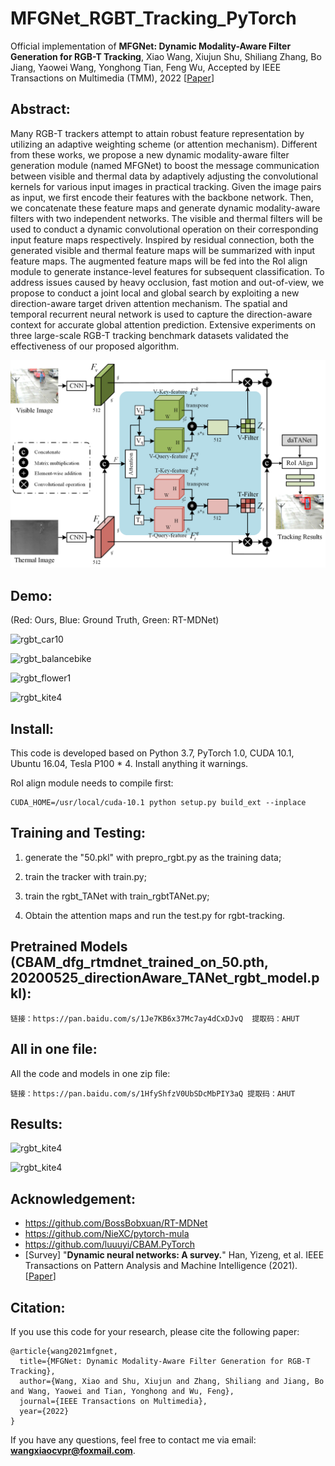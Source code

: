 # MFGNet_RGBT_Tracking_PyTorch
Official implementation of **MFGNet: Dynamic Modality-Aware Filter Generation for RGB-T Tracking**, Xiao Wang, Xiujun Shu, Shiliang Zhang, Bo Jiang, Yaowei Wang, Yonghong Tian, Feng Wu, Accepted by IEEE Transactions on Multimedia (TMM), 2022 [[Paper](https://arxiv.org/abs/2107.10433)] 


## Abstract: 
Many RGB-T trackers attempt to attain robust feature representation by utilizing an adaptive weighting scheme (or attention mechanism). Different from these works, we propose a new dynamic modality-aware filter generation module (named MFGNet) to boost the message communication between visible and thermal data by adaptively adjusting the convolutional kernels for various input images in practical tracking. Given the image pairs as input, we first encode their features with the backbone network. Then, we concatenate these feature maps and generate dynamic modality-aware filters with two independent networks. The visible and thermal filters will be used to conduct a dynamic convolutional operation on their corresponding input feature maps respectively. Inspired by residual connection, both the generated visible and thermal feature maps will be summarized with input feature maps. The augmented feature maps will be fed into the RoI align module to generate instance-level features for subsequent classification. To address issues caused by heavy occlusion, fast motion and out-of-view, we propose to conduct a joint local and global search by exploiting a new direction-aware target driven attention mechanism. The spatial and temporal recurrent neural network is used to capture the direction-aware context for accurate global attention prediction. Extensive experiments on three large-scale RGB-T tracking benchmark datasets validated the effectiveness of our proposed algorithm.



![rgbt_car10](https://github.com/wangxiao5791509/DFG_RGBT_Tracking_PyTorch/blob/master/pipelinev5.png) 



## Demo:
(Red: Ours, Blue: Ground Truth, Green: RT-MDNet)  

![rgbt_car10](https://github.com/wangxiao5791509/DFG_RGBT_Tracking_PyTorch/blob/master/rgbt_car10.gif) 

![rgbt_balancebike](https://github.com/wangxiao5791509/DFG_RGBT_Tracking_PyTorch/blob/master/rgbt_balancebike.gif) 

![rgbt_flower1](https://github.com/wangxiao5791509/DFG_RGBT_Tracking_PyTorch/blob/master/rgbt_flower1.gif)

![rgbt_kite4](https://github.com/wangxiao5791509/DFG_RGBT_Tracking_PyTorch/blob/master/rgbt_kite4.gif)


## Install: 
This code is developed based on Python 3.7, PyTorch 1.0, CUDA 10.1, Ubuntu 16.04, Tesla P100 * 4. Install anything it warnings. 

RoI align module needs to compile first: 
~~~
CUDA_HOME=/usr/local/cuda-10.1 python setup.py build_ext --inplace 
~~~


## Training and Testing: 
1. generate the "50.pkl" with prepro_rgbt.py as the training data; 

2. train the tracker with train.py; 

3. train the rgbt_TANet with train_rgbtTANet.py; 

4. Obtain the attention maps and run the test.py for rgbt-tracking. 


## Pretrained Models (CBAM_dfg_rtmdnet_trained_on_50.pth, 20200525_directionAware_TANet_rgbt_model.pkl):  
```
链接：https://pan.baidu.com/s/1Je7KB6x37Mc7ay4dCxDJvQ  提取码：AHUT 
``` 

## All in one file: 
All the code and models in one zip file: 
```
链接：https://pan.baidu.com/s/1HfyShfzV0UbSDcMbPIY3aQ 提取码：AHUT 
```


## Results: 

![rgbt_kite4](https://github.com/wangxiao5791509/DFG_RGBT_Tracking_PyTorch/blob/master/results_on_rgbt210_234.png)

![rgbt_kite4](https://github.com/wangxiao5791509/DFG_RGBT_Tracking_PyTorch/blob/master/ComponentAnalysis.png)



## Acknowledgement: 
* https://github.com/BossBobxuan/RT-MDNet 
* https://github.com/NieXC/pytorch-mula 
* https://github.com/luuuyi/CBAM.PyTorch 
* [Survey] "**Dynamic neural networks: A survey.**" Han, Yizeng, et al.  IEEE Transactions on Pattern Analysis and Machine Intelligence (2021). [[Paper](https://ieeexplore.ieee.org/stamp/stamp.jsp?tp=&arnumber=9560049)]



## Citation: 
If you use this code for your research, please cite the following paper: 
~~~
@article{wang2021mfgnet,
  title={MFGNet: Dynamic Modality-Aware Filter Generation for RGB-T Tracking},
  author={Wang, Xiao and Shu, Xiujun and Zhang, Shiliang and Jiang, Bo and Wang, Yaowei and Tian, Yonghong and Wu, Feng},
  journal={IEEE Transactions on Multimedia},
  year={2022}
}
~~~

If you have any questions, feel free to contact me via email: **wangxiaocvpr@foxmail.com**. 




